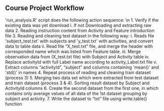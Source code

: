 ## Course Project Workflow

'run_analysis.R' script does the following action sequence: \n
      1.	Verify if the existing data was yet download
              i.	If not Downloading and extracting raw data
      2.	Reading instruction content from Activity and Feature introduction file
      3.	Reading and cleaning test dataset in the following way:
              i.	Reads file 'subject_test.txt' with subjects and 'y_test.txt' with activities, and convert data to table data
              ii.	Read file “X_test.txt” file, and merge the header with corresponded name which was listed from Feature table.
              iii.	Merge observation data from (X_test.txt file) with Subject and Activity table
              iv.	Replace activityId with full Label name according to activity_Label.txt file 
               v.	Extract columns “activityId”, “subject” and columns containing 'mean()' and 'std()' in names
      4.	Repeat process of reading and cleaning train dataset (process 3)
      5.	Merging two data set which were extracted from test dataset and train dataset (process 3 & 4). Sorting result dataset by Subject and ActivityId columns
      6.	Create the second dataset from the first one, in which contains only average values of all data of the 1st dataset grouping by subject and activity.
      7.	Write the dataset to “txt” file using write.table() function
